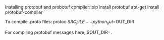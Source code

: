 Installing protobuf and probotuf compiler:
    pip install protobuf
    apt-get install protobuf-compiler

To compile .proto files:
protoc $SRC_FILE --python_out=$OUT_DIR

For compiling protobuf messages here, $OUT_DIR=.
